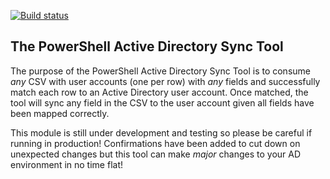 [![Build status](https://ci.appveyor.com/api/projects/status/xccbsyl4ihl9gubf?svg=true)](https://ci.appveyor.com/project/adbertram/pspostman)

## The PowerShell Active Directory Sync Tool

The purpose of the PowerShell Active Directory Sync Tool is to consume _any_ CSV with user accounts (one per row) with _any_ fields and successfully match each row to an Active Directory user account. Once matched, the tool will sync any field in the CSV to the user account given all fields have been mapped correctly.

This module is still under development and testing so please be careful if running in production! Confirmations have been added to cut down on unexpected changes but this tool can make _major_ changes to your AD environment in no time flat!